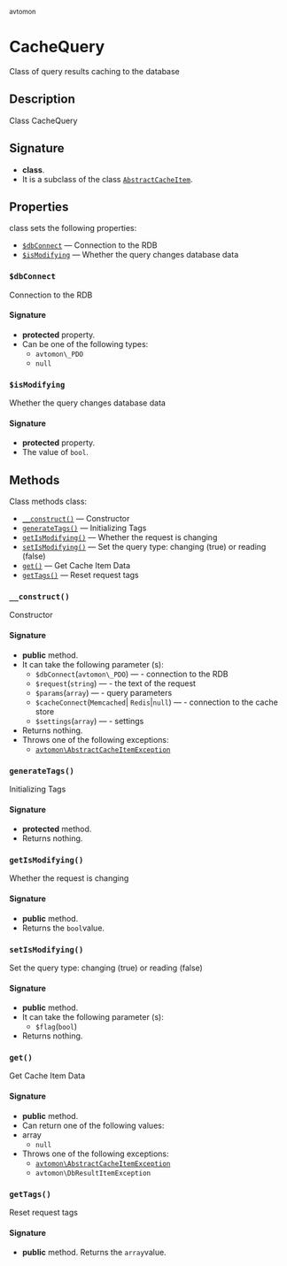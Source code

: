 <small> avtomon </small>

CacheQuery
==========

Class of query results caching to the database

Description
-----------

Class CacheQuery

Signature
---------

- **class**.
- It is a subclass of the class [`AbstractCacheItem`](../avtomon/AbstractCacheItem.md).

Properties
----------

class sets the following properties:

  - [`$dbConnect`](#$dbConnect) &mdash; Connection to the RDB
  - [`$isModifying`](#$isModifying) &mdash; Whether the query changes database data

### `$dbConnect`<a name="dbConnect"> </a>

Connection to the RDB

#### Signature

- **protected** property.
- Can be one of the following types:
  - `avtomon\_PDO`
  - `null`

### `$isModifying`<a name="isModifying"> </a>

Whether the query changes database data

#### Signature

- **protected** property.
- The value of `bool`.

Methods
-------

Class methods class:

  - [`__construct()`](#__construct) &mdash; Constructor
  - [`generateTags()`](#generateTags) &mdash; Initializing Tags
  - [`getIsModifying()`](#getIsModifying) &mdash; Whether the request is changing
  - [`setIsModifying()`](#setIsModifying) &mdash; Set the query type: changing (true) or reading (false)
  - [`get()`](#get) &mdash; Get Cache Item Data
  - [`getTags()`](#getTags) &mdash; Reset request tags

### `__construct()`<a name="__construct"> </a>

Constructor

#### Signature

- **public** method.
- It can take the following parameter (s):
  - `$dbConnect`(`avtomon\_PDO`) &mdash; - connection to the RDB
  - `$request`(`string`) &mdash; - the text of the request
  - `$params`(`array`) &mdash; - query parameters
  - `$cacheConnect`(`Memcached`| `Redis`|`null`) &mdash; - connection to the cache store
  - `$settings`(`array`) &mdash; - settings
- Returns nothing.
- Throws one of the following exceptions:
  - [`avtomon\AbstractCacheItemException`](../avtomon/AbstractCacheItemException.md)

### `generateTags()`<a name="generateTags"> </a>

Initializing Tags

#### Signature

- **protected** method.
- Returns nothing.

### `getIsModifying()`<a name="getIsModifying"> </a>

Whether the request is changing

#### Signature

- **public** method.
- Returns the `bool`value.

### `setIsModifying()`<a name="setIsModifying"> </a>

Set the query type: changing (true) or reading (false)

#### Signature

- **public** method.
- It can take the following parameter (s):
  - `$flag`(`bool`)
- Returns nothing.

### `get()`<a name="get"> </a>

Get Cache Item Data

#### Signature

- **public** method.
- Can return one of the following values:
- array
  - `null`
- Throws one of the following exceptions:
  - [`avtomon\AbstractCacheItemException`](../avtomon/AbstractCacheItemException.md)
  - `avtomon\DbResultItemException`

### `getTags()`<a name="getTags"> </a>

Reset request tags

#### Signature

- **public** method.
Returns the `array`value.

